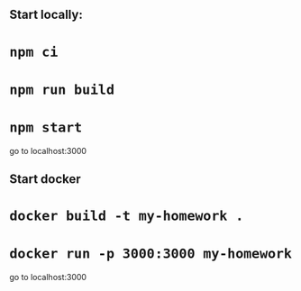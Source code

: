 ## Start locally:

# `npm ci`
# `npm run build`
# `npm start`

go to localhost:3000


## Start docker 

# `docker build -t my-homework .`
# `docker run -p 3000:3000 my-homework`

go to localhost:3000

